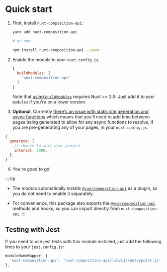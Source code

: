 ---
---

# Quick start

1. First, install `nuxt-composition-api`:

   ```bash
   yarn add nuxt-composition-api

   # or npm

   npm install nuxt-composition-api --save
   ```

2. Enable the module in your `nuxt.config.js`.

   ```js
   {
     buildModules: [
       'nuxt-composition-api'
     ]
   }
   ```

   Note that [using `buildModules`](https://nuxtjs.org/api/configuration-modules#-code-buildmodules-code-) requires Nuxt >= 2.9. Just add it to your `modules` if you're on a lower version.

3. **Optional**. Currently [there's an issue with static site generation and async functions](https://github.com/nuxt-community/composition-api/issues/44) which means that you'll need to add time between pages being generated to allow for any async functions to resolve, if you are pre-generating any of your pages, in your `nuxt.config.js`:

  ```js
  {
    generate: {
      // choose to suit your project
      interval: 2000,
    }
  }
  ```

4. You're good to go!

::: tip

- The module automatically installs [`@vue/composition-api`](https://github.com/vuejs/composition-api) as a plugin, so you do not need to enable it separately.

- For convenience, this package also exports the [`@vue/composition-api`](https://github.com/vuejs/composition-api) methods and hooks, so you can import directly from `nuxt-composition-api`.
:::

## Testing with Jest
If you need to use jest tests with this module installed, just add the following lines to your `jest.config.js`:
```js
moduleNameMapper: {
  'nuxt-composition-api': 'nuxt-composition-api/lib/cjs/entrypoint.js',
},
```